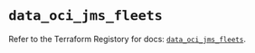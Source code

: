 # `data_oci_jms_fleets`

Refer to the Terraform Registory for docs: [`data_oci_jms_fleets`](https://registry.terraform.io/providers/oracle/oci/6.18.0/docs/data-sources/jms_fleets).
